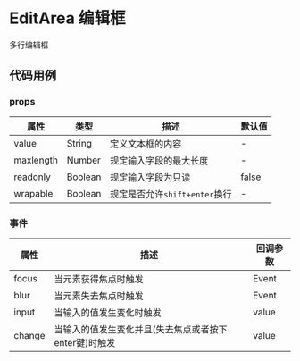 # EditArea 编辑框

多行编辑框

## 代码用例
<!--code-->


### props
属性|类型|描述|默认值
---|---|---|---
value|String|定义文本框的内容|-
maxlength|Number|规定输入字段的最大长度|-
readonly|Boolean|规定输入字段为只读|false
wrapable|Boolean|规定是否允许`shift+enter`换行|-

### 事件
属性|描述|回调参数
---|---|---
focus|当元素获得焦点时触发|Event
blur|当元素失去焦点时触发|Event
input|当输入的值发生变化时触发|value
change|当输入的值发生变化并且(失去焦点或者按下enter键)时触发|value
